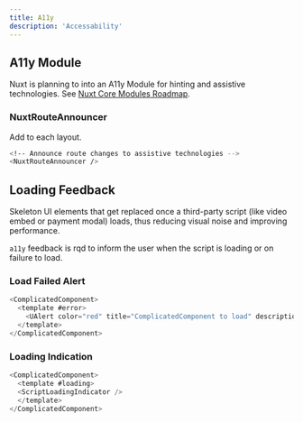 ```yaml
---
title: A11y
description: 'Accessability'
---
```


## A11y Module

Nuxt is planning to into an A11y Module for hinting and assistive technologies. See [Nuxt Core Modules Roadmap](https://nuxt.com/docs/community/roadmap#core-modules-roadmap).

### NuxtRouteAnnouncer

Add to each layout.

```bash
<!-- Announce route changes to assistive technologies -->
<NuxtRouteAnnouncer />
```

## Loading Feedback

Skeleton UI elements that get replaced once a third-party script (like video embed or payment modal) loads, thus reducing visual noise and improving performance.

`a11y` feedback is rqd to inform the user when the script is loading or on failure to load.

### Load Failed Alert

```ts
<ComplicatedComponent>
  <template #error>
    <UAlert color="red" title="ComplicatedComponent to load" description="Refresh page to try again." />
  </template>
</ComplicatedComponent>
```

### Loading Indication

```ts
<ComplicatedComponent>
  <template #loading>
  <ScriptLoadingIndicator />
  </template>
</ComplicatedComponent>
```

